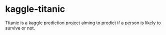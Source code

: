 # kaggle-titanic
Titanic is a kaggle prediction project aiming to predict if a person is likely to survive or not.
